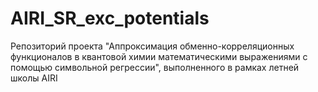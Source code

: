 # AIRI_SR_exc_potentials
Репозиторий проекта "Аппроксимация обменно-корреляционных функционалов в квантовой химии математическими выражениями с помощью символьной регрессии", выполненного в рамках летней школы AIRI
